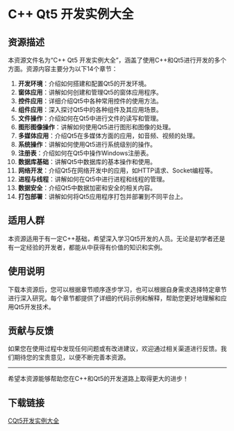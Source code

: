 # C++ Qt5 开发实例大全

## 资源描述

本资源文件名为“C++ Qt5 开发实例大全”，涵盖了使用C++和Qt5进行开发的多个方面。资源内容主要分为以下14个章节：

1. **开发环境**：介绍如何搭建和配置Qt5的开发环境。
2. **窗体应用**：讲解如何创建和管理Qt5的窗体应用程序。
3. **控件应用**：详细介绍Qt5中各种常用控件的使用方法。
4. **组件应用**：深入探讨Qt5中的各种组件及其应用场景。
5. **文件操作**：介绍如何在Qt5中进行文件的读写和管理。
6. **图形图像操作**：讲解如何使用Qt5进行图形和图像的处理。
7. **多媒体应用**：介绍Qt5在多媒体方面的应用，如音频、视频的处理。
8. **系统操作**：讲解如何使用Qt5进行系统级别的操作。
9. **注册表**：介绍如何在Qt5中操作Windows注册表。
10. **数据库基础**：讲解Qt5中数据库的基本操作和使用。
11. **网络开发**：介绍Qt5在网络开发中的应用，如HTTP请求、Socket编程等。
12. **进程与线程**：讲解如何在Qt5中进行进程和线程的管理。
13. **数据安全**：介绍Qt5中数据加密和安全的相关内容。
14. **打包部署**：讲解如何将Qt5应用程序打包并部署到不同平台上。

## 适用人群

本资源适用于有一定C++基础，希望深入学习Qt5开发的人员。无论是初学者还是有一定经验的开发者，都能从中获得有价值的知识和实例。

## 使用说明

下载本资源后，您可以根据章节顺序逐步学习，也可以根据自身需求选择特定章节进行深入研究。每个章节都提供了详细的代码示例和解释，帮助您更好地理解和应用Qt5开发技术。

## 贡献与反馈

如果您在使用过程中发现任何问题或有改进建议，欢迎通过相关渠道进行反馈。我们期待您的宝贵意见，以便不断完善本资源。

---

希望本资源能够帮助您在C++和Qt5的开发道路上取得更大的进步！

## 下载链接

[CQt5开发实例大全](https://pan.quark.cn/s/05ebde0fc078)